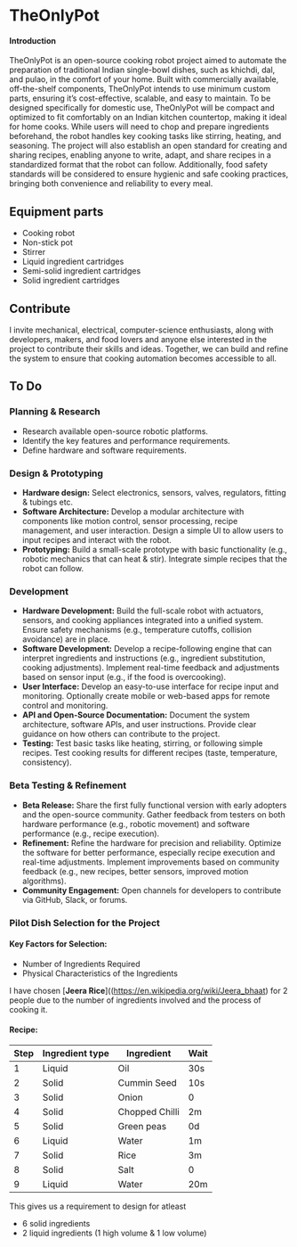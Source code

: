 # TheOnlyPot

#### Introduction
TheOnlyPot is an open-source cooking robot project aimed to automate the preparation of traditional Indian single-bowl dishes, such as khichdi, dal, and pulao, in the comfort of your home. Built with commercially available, off-the-shelf components, TheOnlyPot intends to use minimum custom parts, ensuring it’s cost-effective, scalable, and easy to maintain. To be designed specifically for domestic use, TheOnlyPot will be compact and optimized to fit comfortably on an Indian kitchen countertop, making it ideal for home cooks. While users will need to chop and prepare ingredients beforehand, the robot handles key cooking tasks like stirring, heating, and seasoning. The project will also establish an open standard for creating and sharing recipes, enabling anyone to write, adapt, and share recipes in a standardized format that the robot can follow. Additionally, food safety standards will be considered to ensure hygienic and safe cooking practices, bringing both convenience and reliability to every meal.

## Equipment parts
- Cooking robot
- Non-stick pot
- Stirrer
- Liquid ingredient cartridges
- Semi-solid ingredient cartridges 
- Solid ingredient cartridges

## Contribute
I invite mechanical, electrical, computer-science enthusiasts, along with developers, makers, and food lovers and anyone else interested in the project to contribute their skills and ideas. Together, we can build and refine the system to ensure that cooking automation becomes accessible to all.

## To Do
### Planning & Research
- Research available open-source robotic platforms.
- Identify the key features and performance requirements.
- Define hardware and software requirements.
### Design & Prototyping
- **Hardware design:** Select electronics, sensors, valves, regulators, fitting & tubings etc.
- **Software Architecture:** Develop a modular architecture with components like motion control, sensor processing, recipe management, and user interaction. Design a simple UI to allow users to input recipes and interact with the robot.
- **Prototyping:** Build a small-scale prototype with basic functionality (e.g., robotic mechanics that can heat & stir). Integrate simple recipes that the robot can follow.
### Development
 - **Hardware Development:** Build the full-scale robot with actuators, sensors, and cooking appliances integrated into a unified system. Ensure safety mechanisms (e.g., temperature cutoffs, collision avoidance) are in place.
 - **Software Development:** Develop a recipe-following engine that can interpret ingredients and instructions (e.g., ingredient substitution, cooking adjustments). Implement real-time feedback and adjustments based on sensor input (e.g., if the food is overcooking).
 - **User Interface:** Develop an easy-to-use interface for recipe input and monitoring.
Optionally create mobile or web-based apps for remote control and monitoring.
 - **API and Open-Source Documentation:** Document the system architecture, software APIs, and user instructions. Provide clear guidance on how others can contribute to the project.
 - **Testing:** Test basic tasks like heating, stirring, or following simple recipes.
Test cooking results for different recipes (taste, temperature, consistency).

### Beta Testing & Refinement
 - **Beta Release:** Share the first fully functional version with early adopters and the open-source community. Gather feedback from testers on both hardware performance (e.g., robotic movement) and software performance (e.g., recipe execution).
 - **Refinement:** Refine the hardware for precision and reliability. Optimize the software for better performance, especially recipe execution and real-time adjustments. Implement improvements based on community feedback (e.g., new recipes, better sensors, improved motion algorithms).
 - **Community Engagement:** Open channels for developers to contribute via GitHub, Slack, or forums.

### Pilot Dish Selection for the Project

#### Key Factors for Selection:
- Number of Ingredients Required
- Physical Characteristics of the Ingredients

I have chosen [**Jeera Rice**]((https://en.wikipedia.org/wiki/Jeera_bhaat) for 2 people due to the number of ingredients involved and the process of cooking it.

#### Recipe:
|Step|Ingredient type|Ingredient    |Wait|
|----|---------------|--------------|----|
|1   |Liquid         |Oil           |30s |
|2   |Solid          |Cummin Seed   |10s |
|3   |Solid          |Onion         |0   |
|4   |Solid          |Chopped Chilli|2m  |
|5   |Solid          |Green peas    |0d  |
|6   |Liquid         |Water         |1m  |
|7   |Solid          |Rice          |3m  |
|8   |Solid          |Salt          |0   |
|9   |Liquid         |Water         |20m |

This gives us a requirement to design for atleast 
- 6 solid ingredients
- 2 liquid ingredients (1 high volume & 1 low volume)
